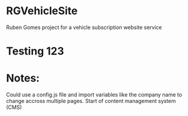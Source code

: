 # RGVehicleSite
Ruben Gomes project for a vehicle subscription website service

# Testing 123


# Notes:

Could use a config.js file and import variables like the company name to change accross multiple pages. Start of content management system (CMS)